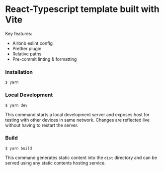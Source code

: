 # React-Typescript template built with Vite

Key features:

- Airbnb eslint config
- Prettier plugin
- Relative paths
- Pre-commit linting & formatting

### Installation

```
$ yarn
```

### Local Development

```
$ yarn dev
```

This command starts a local development server and exposes host for testing with other devices in same network. Changes are reflected live without having to restart the server.

### Build

```
$ yarn build
```

This command generates static content into the `dist` directory and can be served using any static contents hosting service.
